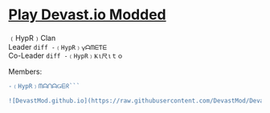 # <a href="https://devastmod.github.io/" class="button big">Play Devast.io Modded</a>
﹙HypR﹚Clan  
 Leader  ```diff -﹙HypR﹚𐍅ᗩᗰᗴƬᗴ```  
Co-Leader  ```diff -﹙HypR﹚Ҝι尺ιｔｏ``` 
  
Members:   
 ```diff -﹙HypR﹚𝕄𝕀𝕏  
 -﹙HypR﹚ᗰᗩᑎᗩǤᗴᖇ```  

![DevastMod.github.io](https://raw.githubusercontent.com/DevastMod/DevastMod.github.io/main/img/HypR-Modded-Github.png)
